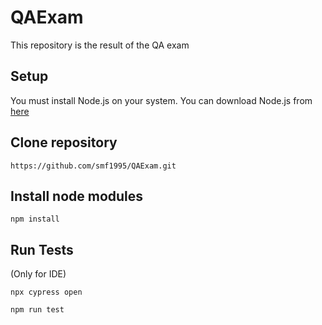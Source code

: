 # QAExam
 This repository is the result of the QA exam

## Setup
 You must install Node.js on your system. 
 You can download Node.js from [here](https://github.com/user/repo/blob/branch/other_file.md)

## Clone repository 
```
https://github.com/smf1995/QAExam.git
```
## Install node modules

```
npm install
```

## Run Tests

(Only for IDE)
``` 
npx cypress open 
```

```
npm run test

```